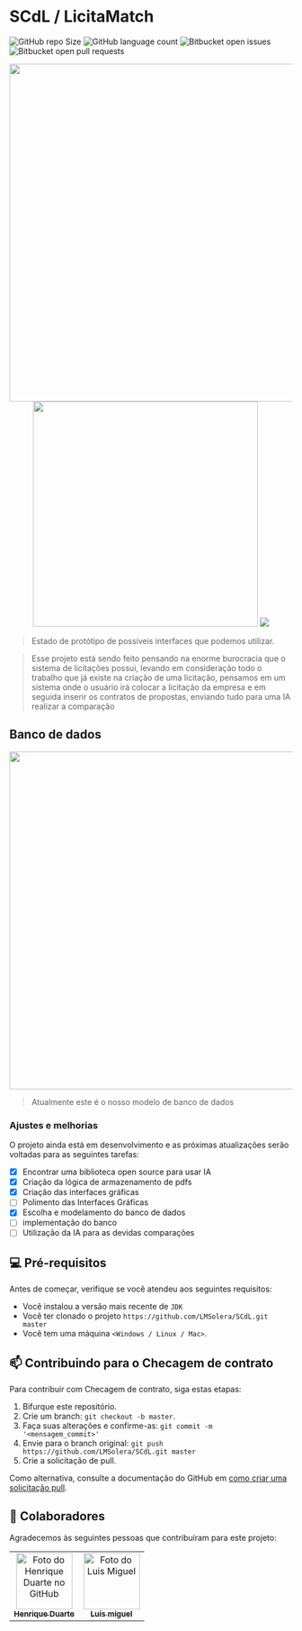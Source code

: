 # SCdL / LicitaMatch
![GitHub repo Size](https://img.shields.io/github/repo-size/LMSolera/SCdL?style=for-the-badge)
![GitHub language count](https://img.shields.io/github/languages/count/LMSolera/SCdL?style=for-the-badge)
![Bitbucket open issues](https://img.shields.io/bitbucket/issues/LMSolera/SCdL?style=for-the-badge)
![Bitbucket open pull requests](https://img.shields.io/bitbucket/pr-raw/LMSolera/SCdL?style=for-the-badge)

<p align="center"><img src="https://github.com/user-attachments/assets/0b27f4c9-11f9-44e1-af3d-dbd4f5edea2a" width="600"/><br>
<img src="https://github.com/user-attachments/assets/f1e8a63f-c50a-4a93-bed8-9217885b558a" width="400"/>
<img src = "https://github.com/user-attachments/assets/21fec1fc-df54-430c-9d5d-75307e4a0768"/></p>

> Estado de protótipo de possíveis interfaces que podemos utilizar.

> Esse projeto está sendo feito pensando na enorme burocracia que o sistema de licitações possui, levando em consideração todo o trabalho que já existe na criação de uma licitação, pensamos em um sistema onde o usuário irá colocar
> a licitação da empresa e em seguida inserir os contratos de propostas, enviando tudo para uma IA realizar a comparação

## Banco de dados
<p align="center"><img src="https://github.com/user-attachments/assets/36da5309-08f0-4b83-966c-7fc95440bd30" width="600"/><br>
  
> Atualmente este é o nosso modelo de banco de dados

### Ajustes e melhorias

O projeto ainda está em desenvolvimento e as próximas atualizações serão voltadas para as seguintes tarefas:

- [x] Encontrar uma biblioteca open source para usar IA
- [x] Criação da lógica de armazenamento de pdfs
- [x] Criação das interfaces gráficas
- [ ] Polimento das Interfaces Gráficas
- [x] Escolha e modelamento do banco de dados
- [ ] implementação do banco
- [ ] Utilização da IA para as devidas comparações

## 💻 Pré-requisitos

Antes de começar, verifique se você atendeu aos seguintes requisitos:

- Você instalou a versão mais recente de `JDK `
- Você ter clonado o projeto `https://github.com/LMSolera/SCdL.git master `
- Você tem uma máquina `<Windows / Linux / Mac>`. 


## 📫 Contribuindo para o Checagem de contrato

Para contribuir com Checagem de contrato, siga estas etapas:

1. Bifurque este repositório.
2. Crie um branch: `git checkout -b master`.
3. Faça suas alterações e confirme-as: `git commit -m '<mensagem_commit>'`
4. Envie para o branch original: `git push https://github.com/LMSolera/SCdL.git master`
5. Crie a solicitação de pull.

Como alternativa, consulte a documentação do GitHub em [como criar uma solicitação pull](https://help.github.com/en/github/collaborating-with-issues-and-pull-requests/creating-a-pull-request).

## 🤝 Colaboradores

Agradecemos às seguintes pessoas que contribuíram para este projeto:

<table>
  <tr>
    <td align="center">
      <a href="#" title="defina o título do link">
        <img src="https://avatars.githubusercontent.com/u/174963185?v=4&size=64" width="100px;" alt="Foto do Henrique Duarte no GitHub"/><br>
        <sub>
          <b>Henrique Duarte</b>
        </sub>
      </a>
    </td>
    <td align="center">
      <a href="#" title="defina o título do link">
        <img src="https://avatars.githubusercontent.com/u/177425225?v=4" width="100px;" alt="Foto do Luis Miguel "/><br>
        <sub>
          <b>Luis miguel</b>
        </sub>
      </a>
    </td>
  </tr>
</table>
